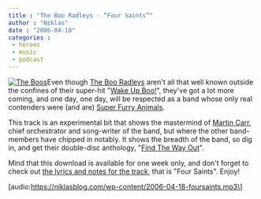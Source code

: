 ```yaml
---
title : "The Boo Radleys - “Four Saints”"
author : "Niklas"
date : "2006-04-18"
categories : 
 - heroes
 - music
 - podcast
---
```


[![The Boos](http://www.booradleys.co.uk/wallpaper/boo_wallpaper_06.jpg)](http://www.booradleys.co.uk/wallpaper/boo_wallpaper_06.jpg)Even though [The Boo Radleys](http://www.booradleys.co.uk) aren't all that well known outside the confines of their super-hit "[Wake Up Boo!](http://www.booradleys.co.uk/lyrics.php?id=138)", they've got a lot more coming, and one day, one day, will be respected as a band whose only real contenders were (and are) [Super Furry Animals](http://superfurry.com).

This track is an experimental bit that shows the mastermind of [Martin Carr](http://www.bravecaptain.co.uk), chief orchestrator and song-writer of the band, but where the other band-members have chipped in notably. It shows the breadth of the band, so dig in, and get their double-disc anthology, "[Find The Way Out](http://www.booradleys.co.uk/boo_radleys_anthology.php)".

Mind that this download is available for one week only, and don't forget to check out [the lyrics and notes for the track](http://www.booradleys.co.uk/lyrics.php?id=46), that is "Four Saints". Enjoy!

\[audio:https://niklasblog.com/wp-content/2006-04-18-foursaints.mp3\]
